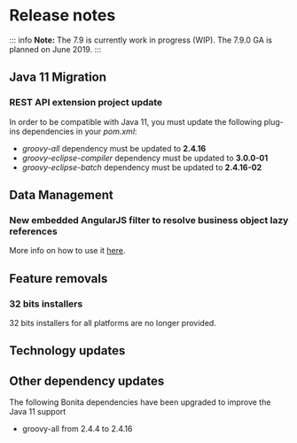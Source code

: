 # Release notes

::: info
**Note:** The 7.9 is currently work in progress (WIP). The 7.9.0 GA is planned on June 2019.
:::

## Java 11 Migration

<a id="rest-api-extension-update"/>

### REST API extension project update
In order to be compatible with Java 11, you must update the following plug-ins dependencies in your _pom.xml_:
* _groovy-all_ dependency must be updated to **2.4.16**
* _groovy-eclipse-compiler_ dependency must be updated to **3.0.0-01**
* _groovy-eclipse-batch_ dependency must be updated to **2.4.16-02**  

## Data Management

<a id="uid-lazyRef-filter"/>

### New embedded AngularJS filter to resolve business object lazy references
More info on how to use it [here](variables.md).

## Feature removals

<a id="32bits-installers"/>

### 32 bits installers
32 bits installers for all platforms are no longer provided.


## Technology updates

<a id="other-dependencies"/>

## Other dependency updates

<a id="java-11-lib-update"/>

The following Bonita dependencies have been upgraded to improve the Java 11 support
* groovy-all from 2.4.4 to 2.4.16
